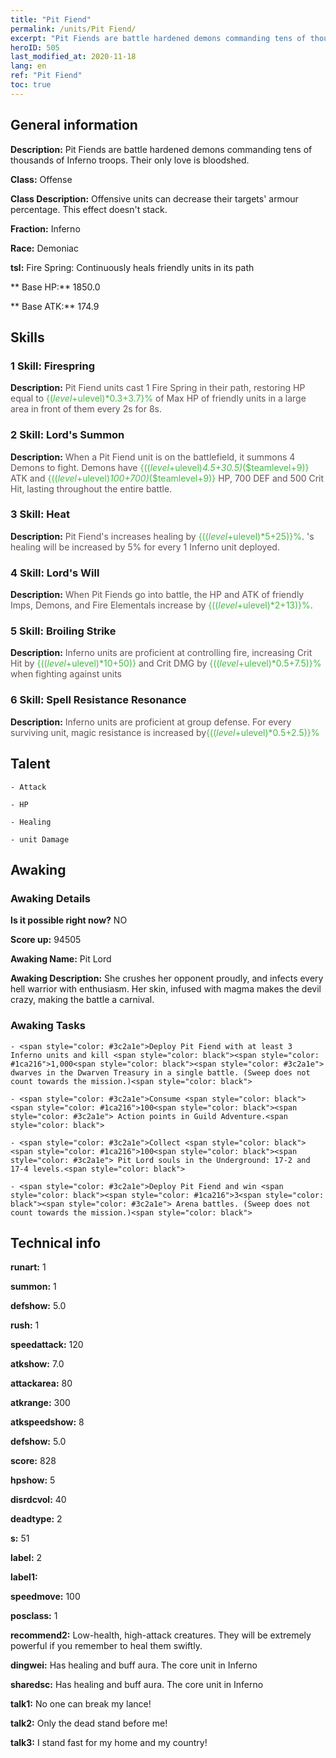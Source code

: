 ```yaml
---
title: "Pit Fiend"
permalink: /units/Pit Fiend/
excerpt: "Pit Fiends are battle hardened demons commanding tens of thousands of Inferno troops. Their only love is bloodshed."
heroID: 505
last_modified_at: 2020-11-18
lang: en
ref: "Pit Fiend"
toc: true
---
```

## General information
 **Description:** Pit Fiends are battle hardened demons commanding tens of thousands of Inferno troops. Their only love is bloodshed.

 **Class:** Offense

 **Class Description:** Offensive units can decrease their targets' armour percentage. This effect doesn't stack.

 **Fraction:** Inferno

 **Race:** Demoniac

 **tsl:** Fire Spring: Continuously heals friendly units in its path

 ** Base HP:** 1850.0

 ** Base ATK:** 174.9

## Skills
### 1 Skill: Firespring
 **Description:** <span style="color: #645252">Pit Fiend units cast 1 Fire Spring in their path, restoring HP equal to <span style="color: black"><span style="color: #48b946">{($level+$ulevel)*0.3+3.7}%<span style="color: black"><span style="color: #645252"> of Max HP of friendly units in a large area in front of them every 2s for 8s.<span style="color: black">

### 2 Skill: Lord's Summon
 **Description:** <span style="color: #645252">When a Pit Fiend unit is on the battlefield, it summons 4 Demons to fight. Demons have <span style="color: black"><span style="color: #48b946">{(($level+$ulevel)*4.5+30.5)*($teamlevel+9)}<span style="color: black"><span style="color: #645252"> ATK and <span style="color: black"><span style="color: #48b946">{(($level+$ulevel)*100+700)*($teamlevel+9)}<span style="color: black"><span style="color: #645252"> HP, 700 DEF and 500 Crit Hit, lasting throughout the entire battle.<span style="color: black">

### 3 Skill: Heat
 **Description:** <span style="color: #645252">Pit Fiend's <Fire Spring> increases healing by <span style="color: black"><span style="color: #48b946">{(($level+$ulevel)*5+25)}%<span style="color: black"><span style="color: #645252">. <Fire Spring>'s healing will be increased by 5% for every 1 Inferno unit deployed.<span style="color: black">

### 4 Skill: Lord's Will
 **Description:** <span style="color: #645252">When Pit Fiends go into battle, the HP and ATK of friendly Imps, Demons, and Fire Elementals increase by <span style="color: black"><span style="color: #48b946">{(($level+$ulevel)*2+13)}%<span style="color: black"><span style="color: #645252">.<span style="color: black">

### 5 Skill: Broiling Strike
 **Description:** <span style="color: #645252">Inferno units are proficient at controlling fire, increasing Crit Hit by <span style="color: black"><span style="color: #48b946">{(($level+$ulevel)*10+50)}<span style="color: black"><span style="color: #645252"> and Crit DMG by <span style="color: black"><span style="color: #48b946">{(($level+$ulevel)*0.5+7.5)}%<span style="color: black"><span style="color: #645252"> when fighting against <burned> units<span style="color: black">

### 6 Skill: Spell Resistance Resonance
 **Description:** <span style="color: #645252">Inferno units are proficient at group defense. For every surviving unit, magic resistance is increased by<span style="color: black"><span style="color: #48b946">{(($level+$ulevel)*0.5+2.5)}%<span style="color: black"><span style="color: #645252"><span style="color: black">

## Talent
    - Attack

    - HP

    - Healing

    - unit Damage

## Awaking
### Awaking Details
 **Is it possible right now?** NO

 **Score up:** 94505

 **Awaking Name:** Pit Lord

 **Awaking Description:** She crushes her opponent proudly, and infects every hell warrior with enthusiasm. Her skin, infused with magma makes the devil crazy, making the battle a carnival.

### Awaking Tasks
    - <span style="color: #3c2a1e">Deploy Pit Fiend with at least 3 Inferno units and kill <span style="color: black"><span style="color: #1ca216">1,000<span style="color: black"><span style="color: #3c2a1e"> dwarves in the Dwarven Treasury in a single battle. (Sweep does not count towards the mission.)<span style="color: black">

    - <span style="color: #3c2a1e">Consume <span style="color: black"><span style="color: #1ca216">100<span style="color: black"><span style="color: #3c2a1e"> Action points in Guild Adventure.<span style="color: black">

    - <span style="color: #3c2a1e">Collect <span style="color: black"><span style="color: #1ca216">100<span style="color: black"><span style="color: #3c2a1e"> Pit Lord souls in the Underground: 17-2 and 17-4 levels.<span style="color: black">

    - <span style="color: #3c2a1e">Deploy Pit Fiend and win <span style="color: black"><span style="color: #1ca216">3<span style="color: black"><span style="color: #3c2a1e"> Arena battles. (Sweep does not count towards the mission.)<span style="color: black">

## Technical info
 **runart:** 1

 **summon:** 1

 **defshow:** 5.0

 **rush:** 1

 **speedattack:** 120

 **atkshow:** 7.0

 **attackarea:** 80

 **atkrange:** 300

 **atkspeedshow:** 8

 **defshow:** 5.0

 **score:** 828

 **hpshow:** 5

 **disrdcvol:** 40

 **deadtype:** 2

 **s:** 51

 **label:** 2

 **label1:** 

 **speedmove:** 100

 **posclass:** 1

 **recommend2:** Low-health, high-attack creatures. They will be extremely powerful if you remember to heal them swiftly.

 **dingwei:** Has healing and buff aura. The core unit in Inferno

 **sharedsc:** Has healing and buff aura. The core unit in Inferno

 **talk1:** No one can break my lance!

 **talk2:** Only the dead stand before me!

 **talk3:** I stand fast for my home and my country!

